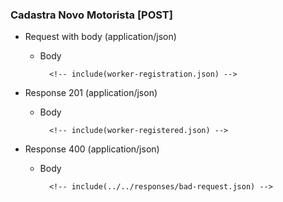 ### Cadastra Novo Motorista [POST]

+ Request with body (application/json)

    + Body

            <!-- include(worker-registration.json) -->

+ Response 201 (application/json)

    + Body

            <!-- include(worker-registered.json) -->

+ Response 400 (application/json)

    + Body

            <!-- include(../../responses/bad-request.json) -->
